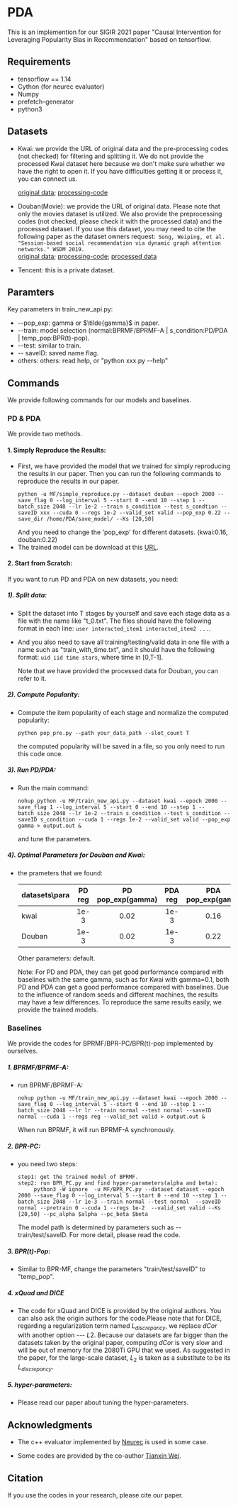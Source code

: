 # PDA
This is an implemention for our SIGIR 2021 paper "Causal Intervention for Leveraging Popularity Bias in Recommendation" based on tensorflow.


## Requirements
+ tensorflow == 1.14
+ Cython (for neurec evaluator)
+ Numpy
+ prefetch-generator
+ python3

## Datasets

+ Kwai: we provide the URL of original data and the pre-processing codes (not checked) for filtering and splitting it. We do not provide the processed Kwai dataset here because we don't make sure whether we have the right to open it. If you have difficulties getting it or process it, you can connect us.  
  
  [original data](https://www.kuaishou.com/activity/uimc);  [processing-code](/data/kwai) 
  
+ Douban(Movie): we provide the URL of original data. Please note that only the movies dataset is utilized. We also provide the preprocessing codes (not checked, please check it with the processed data) and the processed dataset. If you use this dataset,  you may need to cite the following paper as the dataset owners request:`` Song, Weiping, et al. "Session-based social recommendation via dynamic graph attention networks." WSDM 2019.``  
  [original data](https://github.com/DeepGraphLearning/RecommenderSystems/blob/master/socialRec/README.md#douban-data); [processing-code](/data/douban); [processed data](/data/douban)

+ Tencent: this is a private dataset.

## Paramters
Key parameters in train_new_api.py:
+ --pop_exp: gamma or $\tilde{gamma}$ in paper.
+ --train: model selection (normal:BPRMF/BPRMF-A | s_condition:PD/PDA | temp_pop:BPR(t)-pop).
+ --test: similar to train.
+ -- saveID: saved name flag.
+ others: others: read help, or "python xxx.py --help"

## Commands 
We provide following commands for our models and baselines.
### PD & PDA
We provide two methods.
#### 1. Simply Reproduce the Results:
+ First, we have provided the model that we trained for simply reproducing the results in our paper. Then you can run the following commands to reproduce the results in our paper.
  ```
  python -u MF/simple_reproduce.py --dataset douban --epoch 2000 --save_flag 0 --log_interval 5 --start 0 --end 10 --step 1 --batch_size 2048 --lr 1e-2 --train s_condition --test s_condtion --saveID xxx --cuda 0 --regs 1e-2 --valid_set valid --pop_exp 0.22 --save_dir /home/PDA/save_model/ --Ks [20,50]
  ```
  And you need to change the 'pop_exp' for different datasets. (kwai:0.16, douban:0.22)
+ The trained model can be download at this [URL](http:).
 
#### 2. Start from Scratch:
If you want to run PD and PDA on new datasets, you need:

##### **1). Split data**: 

+ Split the dataset into T stages by yourself and save each stage data as a file with the name like "t_0.txt". The files should have the following format in each line:
```` user interacted_item1 interacted_item2 ... ````.
+ And you also need to save all training/testing/valid data in one file with a name such as "train_with_time.txt", and it should have the following format:
```` uid iid time stars ````, where time in [0,T-1]. 
  
  Note that we have provided the processed data for Douban, you can refer to it.
  

##### **2). Compute Popularity**: 
+ Compute the item popularity of each stage and normalize the computed popularity: 
  ```
  python pop_pre.py --path your_data_path --slot_count T
  ```
  the computed popularity will be saved in a file, so you only need to run this code once.

##### **3). Run PD/PDA**: 
+ Run the main command: 
  ````
  nohup python -u MF/train_new_api.py --dataset kwai --epoch 2000 --save_flag 1 --log_interval 5 --start 0 --end 10 --step 1 --batch_size 2048 --lr 1e-2 --train s_condition --test s_condition --saveID s_condition --cuda 1 --regs 1e-2 --valid_set valid --pop_exp gamma > output.out &
  ````
  and tune the parameters.

##### **4). Optimal Parameters for Douban and Kwai**:
+ the prameters that we found:

  | datasets\para     | PD reg    | PD pop_exp(gamma)     | PDA reg | PDA pop_exp(gama) |
  | ---------- | :-----------:  | :-----------: | :-----------: | :-----------: |
  | kwai     | 1e-3   | 0.02  | 1e-3 | 0.16 |
  | Douban | 1e-3 | 0.02 | 1e-3 | 0.22 |
  
  Other parameters: default. 
  
  Note: For PD and PDA, they can get good performance compared with baselines with the same gamma, such as for Kwai with gamma=0.1, both PD and PDA can get a good performance compared with baselines. Due to the influence of random seeds and different machines, the results may have a few differences. To reproduce the same results easily, we provide the trained models. 
  
 
 ### Baselines

We provide the codes for BPRMF/BPR-PC/BPR(t)-pop implemented by ourselves. 
 
 ##### 1. BPRMF/BPRMF-A:
 + run BPRMF/BPRMF-A:
   ````
   nohup python -u MF/train_new_api.py --dataset kwai --epoch 2000 --save_flag 0 --log_interval 5 --start 0 --end 10 --step 1 --batch_size 2048 --lr lr --train normal --test normal --saveID normal --cuda 1 --regs reg --valid_set valid > output.out &
   ````
   When run BPRMF, it will run BPRMF-A synchronously.
 ##### 2. BPR-PC:
+ you need two steps:
  ````
  step1: get the trained model of BPRMF.
  step2: run BPR_PC.py and find hyper-parameters(alpha and beta): 
       python3 -W ignore  -u MF/BPR_PC.py --dataset dataset --epoch 2000 --save_flag 0 --log_interval 5 --start 0 --end 10 --step 1 --batch_size 2048 --lr 1e-3 --train normal --test normal  --saveID normal --pretrain 0 --cuda 1 --regs 1e-2  --valid_set valid --Ks [20,50] --pc_alpha $alpha --pc_beta $beta
  ````
  The model path is determined by parameters such as --train/test/saveID. For more detail, please read the code. 

 ##### 3.  BPR(t)-Pop:

+ Similar to BPR-MF, change the parameters "train/test/saveID" to "temp_pop".

 ##### 4. xQuad and DICE
+ The code for xQuad and DICE is provided by the original authors. You can also ask the origin authors for the code.Please note that for DICE, regarding a regularization term  named $L_{discrepancy}$, we replace $dCor$ with another option --- $L2$. Because our datasets are far bigger than the datasets taken by the original paper, computing $dCor$ is very slow and will be out of memory for the 2080Ti GPU that we used. As suggested in the paper, for the large-scale dataset, $L_2$ is taken as a substitute to be its $L_{discrepancy}$.

 ##### 5. hyper-parameters:
 + Please read our paper about tuning the hyper-parameters.

## Acknowledgments
+ The c++ evaluator implemented by [Neurec](https://github.com/wubinzzu/NeuRec) is used in some case.

+ Some codes are provided by the co-author [Tianxin Wei](https://github.com/weitianxin).

## Citation
If you use the codes in your research, please cite our paper.
